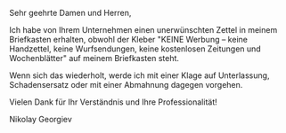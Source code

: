 Sehr geehrte Damen und Herren,

Ich habe von Ihrem Unternehmen einen unerwünschten Zettel in meinem Briefkasten erhalten, obwohl der Kleber "KEINE Werbung – keine Handzettel, keine Wurfsendungen, keine kostenlosen Zeitungen und Wochenblätter" auf meinem Briefkasten steht.

Wenn sich das wiederholt, werde ich mit einer Klage auf Unterlassung, Schadensersatz oder mit einer Abmahnung dagegen vorgehen.

Vielen Dank für Ihr Verständnis und Ihre Professionalität!

Nikolay Georgiev
